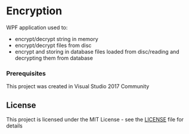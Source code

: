 # Encryption

WPF application used to:
* encrypt/decrypt string in memory
* encrypt/decrypt files from disc
* encrypt and storing in database files loaded from disc/reading and decrypting them from database

### Prerequisites

This project was created in Visual Studio 2017 Community

## License

This project is licensed under the MIT License - see the [LICENSE](LICENSE) file for details
